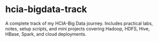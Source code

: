 # hcia-bigdata-track
A complete track of my HCIA-Big Data journey. Includes practical labs, notes, setup scripts, and mini projects covering Hadoop, HDFS, Hive, HBase, Spark, and cloud deployments.

